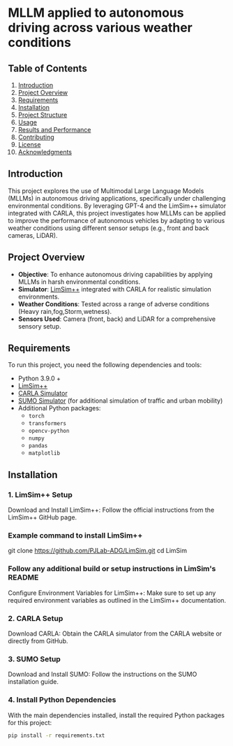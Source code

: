 # MLLM applied to autonomous driving across various weather conditions


## Table of Contents
1. [Introduction](#introduction)
2. [Project Overview](#project-overview)
3. [Requirements](#requirements)
4. [Installation](#installation)
5. [Project Structure](#project-structure)
6. [Usage](#usage)
7. [Results and Performance](#results-and-performance)
8. [Contributing](#contributing)
9. [License](#license)
10. [Acknowledgments](#acknowledgments)





## Introduction
This project explores the use of Multimodal Large Language Models (MLLMs) in autonomous driving applications, specifically under challenging environmental conditions. By leveraging GPT-4 and the LimSim++ simulator integrated with CARLA, this project investigates how MLLMs can be applied to improve the performance of autonomous vehicles by adapting to various weather conditions using different sensor setups (e.g., front and back cameras, LiDAR).

## Project Overview
- **Objective**: To enhance autonomous driving capabilities by applying MLLMs in harsh environmental conditions.
- **Simulator**: [LimSim++](https://github.com/PJLab-ADG/LimSim) integrated with CARLA for realistic simulation environments.
- **Weather Conditions**: Tested across a range of adverse conditions (Heavy rain,fog,Storm,wetness).
- **Sensors Used**: Camera (front, back) and LiDAR for a comprehensive sensory setup.

## Requirements

To run this project, you need the following dependencies and tools:
- Python 3.9.0 +
- [LimSim++](https://github.com/PJLab-ADG/LimSim)
- [CARLA Simulator](https://github.com/carla-simulator/carla)
- [SUMO Simulator](https://www.eclipse.org/sumo/) (for additional simulation of traffic and urban mobility)
- Additional Python packages:
  - `torch`
  - `transformers`
  - `opencv-python`
  - `numpy`
  - `pandas`
  - `matplotlib`
    
 ## Installation

### 1. LimSim++ Setup

Download and Install LimSim++: Follow the official instructions from the LimSim++ GitHub page.


### Example command to install LimSim++


git clone https://github.com/PJLab-ADG/LimSim.git
cd LimSim



### Follow any additional build or setup instructions in LimSim's README
Configure Environment Variables for LimSim++: Make sure to set up any required environment variables as outlined in the LimSim++ documentation.

### 2.  CARLA Setup
Download CARLA: Obtain the CARLA simulator from the CARLA website or directly from GitHub.

### 3. SUMO Setup
Download and Install SUMO: Follow the instructions on the SUMO installation guide.



### 4. Install Python Dependencies
   
With the main dependencies installed, install the required Python packages for this project:

```bash
pip install -r requirements.txt


